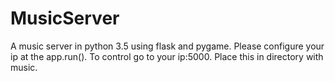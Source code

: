 # MusicServer
A music server in python 3.5 using flask and pygame. Please configure your ip at the app.run(). To control go to your ip:5000. Place this in directory with music.
